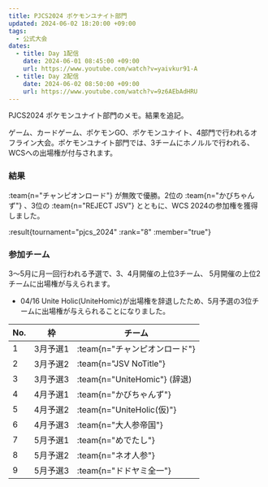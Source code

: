 ```yaml
---
title: PJCS2024 ポケモンユナイト部門
updated: 2024-06-02 18:20:00 +09:00
tags:
  - 公式大会
dates:
  - title: Day 1配信
    date: 2024-06-01 08:45:00 +09:00
    url: https://www.youtube.com/watch?v=yaivkur91-A
  - title: Day 2配信
    date: 2024-06-02 08:50:00 +09:00
    url: https://www.youtube.com/watch?v=9z6AEbAdHRU
---
```


PJCS2024 ポケモンユナイト部門のメモ。結果を追記。

<!-- more -->

ゲーム、カードゲーム、ポケモンGO、ポケモンユナイト、4部門で行われるオフライン大会。ポケモンユナイト部門では、3チームにホノルルで行われる、WCSへの出場権が付与されます。

### 結果
:team{n="チャンピオンロード"} が無敗で優勝。2位の :team{n="かびちゃんず"} 、3位の :team{n="REJECT JSV"} とともに、WCS 2024の参加権を獲得しました。

:result{tournament="pjcs_2024" :rank="8" :member="true"}

### 参加チーム

3〜5月に月一回行われる予選で、3、4月開催の上位3チーム、 5月開催の上位2チームに出場権が与えられます。

- 04/16 Unite Holic(UniteHomic)が出場権を辞退したため、5月予選の3位チームに出場権が与えられることになりました。

| No. | 枠         | チーム |
| --- | ---------- | ------ |
| 1 | 3月予選1 | :team{n="チャンピオンロード"} |
| 2 | 3月予選2 | :team{n="JSV NoTitle"} |
| 3 | 3月予選3 | :team{n="UniteHomic"} (辞退) |
| 4 | 4月予選1 | :team{n="かびちゃんず"} |
| 5 | 4月予選2 | :team{n="UniteHolic(仮)"} |
| 6 | 4月予選3 | :team{n="大人参帝国"} |
| 7 | 5月予選1 | :team{n="めでたし"} |
| 8 | 5月予選2 | :team{n="ネオ人参"} |
| 9 | 5月予選3 | :team{n="ドドヤミ全一"} |
